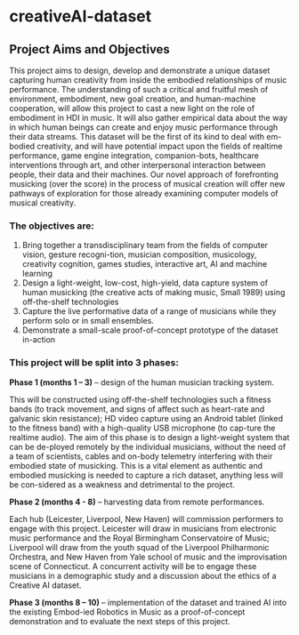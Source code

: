 # creativeAI-dataset

## Project Aims and Objectives

This project aims to design, develop and demonstrate a unique dataset capturing human creativity from inside the embodied relationships of music performance. The understanding of such a critical and fruitful mesh of environment, embodiment, new goal creation, and human-machine cooperation, will allow this project to cast a new light on the role of embodiment in HDI in music. It will also gather empirical data about the way in which human beings can create and enjoy music performance through their data streams. This dataset will be the first of its kind to deal with em-bodied creativity, and will have potential impact upon the fields of realtime performance, game engine integration, companion-bots, healthcare interventions through art, and other interpersonal interaction between people, their data and their machines. Our novel approach of forefronting musicking (over the score) in the process of musical creation will offer new pathways of exploration for those already examining computer models of musical creativity.

### The objectives are:

1.	Bring together a transdisciplinary team from the fields of computer vision, gesture recogni-tion, musician composition, musicology, creativity cognition, games studies, interactive art, AI and machine learning
2.	Design a light-weight, low-cost, high-yield, data capture system of human musicking (the creative acts of making music, Small 1989) using off-the-shelf technologies 
3.	Capture the live performative data of a range of musicians while they perform solo or in small ensembles. 
4.	Demonstrate a small-scale proof-of-concept prototype of the dataset in-action


### This project will be split into 3 phases:

**Phase 1 (months 1 – 3)** – design of the human musician tracking system. 

This will be constructed using off-the-shelf technologies such a fitness bands (to track movement, and signs of affect such as heart-rate and galvanic skin resistance); HD video capture using an Android tablet (linked to the fitness band) with a high-quality USB microphone (to cap-ture the realtime audio). The aim of this phase is to design a light-weight system that can be de-ployed remotely by the individual musicians, without the need of a team of scientists, cables and on-body telemetry interfering with their embodied state of musicking. This is a vital element as authentic and embodied musicking is needed to capture a rich dataset, anything less will be con-sidered as a weakness and detrimental to the project. 

**Phase 2 (months 4 - 8)** – harvesting data from remote performances.

Each hub (Leicester, Liverpool, New Haven) will commission performers to engage with this project. Leicester will draw in musicians from electronic music performance and the Royal Birmingham Conservatoire of Music; Liverpool will draw from the youth squad of the Liverpool Philharmonic Orchestra, and New Haven from Yale school of music and the improvisation scene of Connecticut. A concurrent activity will be to engage these musicians in a demographic study and a discussion about the ethics of a Creative AI dataset.

**Phase 3 (months 8 – 10)** – implementation of the dataset and trained AI into the existing Embod-ied Robotics in Music as a proof-of-concept demonstration and to evaluate the next steps of this project.

